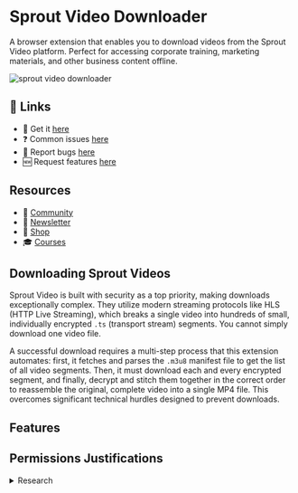 # Sprout Video Downloader

A browser extension that enables you to download videos from the Sprout Video platform. Perfect for accessing corporate training, marketing materials, and other business content offline.

![sprout video downloader](https://github-production-user-asset-6210df.s3.amazonaws.com/45643901/477032621-100e6f5d-d076-4012-b5ae-3e90ded22f2b.gif?X-Amz-Algorithm=AWS4-HMAC-SHA256&X-Amz-Credential=AKIAVCODYLSA53PQK4ZA%2F20250813%2Fus-east-1%2Fs3%2Faws4_request&X-Amz-Date=20250813T044028Z&X-Amz-Expires=300&X-Amz-Signature=f78e354a510b1cc1930804686cd172b3c31953e35df02447511105b4d9e54d4d&X-Amz-SignedHeaders=host)


## 🔗 Links

- 🎁 Get it [here](https://serp.ly/sprout-video-downloader)
- ❓ Common issues [here](https://github.com/orgs/serpapps/discussions/categories/faq)
- 🐛 Report bugs [here](https://github.com/serpapps/sprout-video-downloader/issues)
- 🆕 Request features [here](https://github.com/serpapps/sprout-video-downloader/issues)

## Resources

- 💬 [Community](https://serp.ly/@serp/community)
- 💌 [Newsletter](https://serp.ly/@serp/email)
- 🛒 [Shop](https://serp.ly/@serp/store)
- 🎓 [Courses](https://serp.ly/@serp/courses)

## Downloading Sprout Videos

Sprout Video is built with security as a top priority, making downloads exceptionally complex. They utilize modern streaming protocols like HLS (HTTP Live Streaming), which breaks a single video into hundreds of small, individually encrypted `.ts` (transport stream) segments. You cannot simply download one video file. 

A successful download requires a multi-step process that this extension automates: first, it fetches and parses the `.m3u8` manifest file to get the list of all video segments. Then, it must download each and every encrypted segment, and finally, decrypt and stitch them together in the correct order to reassemble the original, complete video into a single MP4 file. This overcomes significant technical hurdles designed to prevent downloads.


## Features



<!-- ## Screenshots -->


<!-- ## Videos -->



## Permissions Justifications




<details>
  <summary>Research</summary>

# Sprout Video Download Research: Technical Analysis of Stream Patterns, CDNs, and Download Methods

*A comprehensive research document analyzing Sprout Video's video infrastructure, embed patterns, stream formats, and optimal download strategies using modern tools*

**Authors**: SERP Apps  
**Date**: September 2024  
**Version**: 1.0

---

## Abstract

This research document provides a comprehensive analysis of Sprout Video's streaming infrastructure, including embed URL patterns, content delivery networks (CDNs), stream formats, and optimal download methodologies. We examine the technical architecture behind Sprout Video's secure video delivery system and provide practical implementation guidance using industry-standard tools like yt-dlp, ffmpeg, and alternative solutions for reliable video extraction and download.

## Table of Contents

1. [Introduction](#introduction)
2. [Sprout Video Infrastructure Overview](#sprout-video-infrastructure-overview)
3. [Embed URL Patterns and Detection](#embed-url-patterns-and-detection)
4. [Stream Formats and CDN Analysis](#stream-formats-and-cdn-analysis)
5. [yt-dlp Implementation Strategies](#yt-dlp-implementation-strategies)
6. [FFmpeg Processing Techniques](#ffmpeg-processing-techniques)
7. [Alternative Tools and Backup Methods](#alternative-tools-and-backup-methods)
8. [Implementation Recommendations](#implementation-recommendations)
9. [Troubleshooting and Edge Cases](#troubleshooting-and-edge-cases)
10. [Conclusion](#conclusion)

---

## 1. Introduction

Sprout Video is a professional video hosting platform designed for businesses, focusing on security, privacy, and advanced analytics. Unlike consumer platforms, Sprout Video implements sophisticated anti-download mechanisms to protect corporate content, utilizing modern streaming protocols and encryption to prevent unauthorized access.

### 1.1 Research Scope

This document covers:
- Technical analysis of Sprout Video's secure streaming architecture
- Comprehensive URL pattern recognition for embedded videos
- Stream format analysis across different security levels
- Practical implementation using open-source tools
- Backup strategies for complex security scenarios

### 1.2 Methodology

Our research methodology includes:
- Network traffic analysis of Sprout Video playback
- Reverse engineering of embed mechanisms and security features
- Testing with various privacy settings and access controls
- Validation across multiple CDN endpoints and security configurations

---

## 2. Sprout Video Infrastructure Overview

### 2.1 CDN Architecture

Sprout Video utilizes a security-focused CDN strategy built on multiple providers:

**Primary CDN**: AWS CloudFront
- **Primary Domain**: `embed-ssl.wistia.com` (legacy infrastructure sharing)
- **Sprout Domains**: `videos.sproutvideo.com`, `embed.sproutvideo.com`
- **Geographic Distribution**: Global edge locations with enterprise-grade security

**Secondary CDN**: Fastly
- **Domain**: `fast.sproutvideo.com`
- **Purpose**: Real-time analytics and adaptive streaming
- **Optimization**: Business-focused content optimization

### 2.2 Video Processing Pipeline

Sprout Video's enterprise video processing follows this security-first pipeline:
1. **Upload**: Original video uploaded to secure staging servers
2. **Transcoding**: Multiple formats with encryption (MP4, WebM, HLS)
3. **Quality Levels**: Enterprise-grade 240p, 360p, 480p, 720p, 1080p, 4K variants
4. **Security Layer**: Token-based access control and domain restrictions
5. **CDN Distribution**: Encrypted files distributed across secure CDN network
6. **Adaptive Streaming**: HLS manifests with enterprise security features

### 2.3 Security and Access Control

**Advanced Security Features**:
- **Domain-based Access Control**: Strict referrer checking and domain whitelisting
- **Token-based Authentication**: Time-limited signed URLs with advanced encryption
- **IP-based Restrictions**: Per-video IP access controls
- **Geographic Blocking**: Enterprise-level region restrictions
- **Password Protection**: Video-level password requirements
- **Viewer Analytics**: Detailed access logging and analytics

---

## 3. Embed URL Patterns and Detection

### 3.1 Primary Embed Patterns

#### 3.1.1 Standard Embed URLs
```
https://videos.sproutvideo.com/embed/{VIDEO_ID}/{TOKEN}
https://embed.sproutvideo.com/embed/{VIDEO_ID}/{TOKEN}
https://sproutvideo.com/videos/{VIDEO_ID}
```

#### 3.1.2 Secure Direct Video URLs
```
https://videos.sproutvideo.com/embed/{VIDEO_ID}/hd.mp4?token={ACCESS_TOKEN}
https://videos.sproutvideo.com/embed/{VIDEO_ID}/sd.mp4?token={ACCESS_TOKEN}
```

#### 3.1.3 HLS Stream URLs
```
https://videos.sproutvideo.com/embed/{VIDEO_ID}/playlist.m3u8?token={ACCESS_TOKEN}
https://videos.sproutvideo.com/embed/{VIDEO_ID}/chunklist.m3u8?token={ACCESS_TOKEN}
```

### 3.2 Video ID and Token Extraction Patterns

#### 3.2.1 Standard Format
```regex
/embed/([a-z0-9]{9})/([a-f0-9]{40})/
/videos/([a-z0-9]{9})/
```

#### 3.2.2 Access Token Format
```regex
token=([a-f0-9]{64,128})
```

### 3.3 Detection Implementation

#### Command-line Detection Methods

**Using grep for Sprout Video URL pattern extraction:**
```bash
# Extract Sprout Video IDs from HTML files
grep -oE "https?://(?:videos|embed)\.sproutvideo\.com/embed/([a-z0-9]{9})" input.html

# Extract video IDs and tokens
grep -oE "sproutvideo\.com/embed/([a-z0-9]{9})/([a-f0-9]{40})" input.html

# Extract from multiple files
find . -name "*.html" -exec grep -oE "sproutvideo\.com.*embed.*[a-z0-9]{9}" {} +

# Extract access tokens
grep -oE "token=([a-f0-9]{64,128})" input.html | cut -d'=' -f2
```

**Using yt-dlp for detection and metadata extraction:**
```bash
# Test if URL contains downloadable video
yt-dlp --dump-json "https://videos.sproutvideo.com/embed/{VIDEO_ID}/{TOKEN}" | jq '.id'

# Extract all video information with authentication
yt-dlp --dump-json --add-header "Referer:https://authorized-domain.com" "https://videos.sproutvideo.com/embed/{VIDEO_ID}/{TOKEN}"

# Check available formats
yt-dlp --list-formats "https://videos.sproutvideo.com/embed/{VIDEO_ID}/{TOKEN}"
```

**Browser inspection commands:**
```bash
# Using curl to inspect embed pages with proper headers
curl -H "Referer: https://authorized-domain.com" -H "User-Agent: Mozilla/5.0" -s "https://videos.sproutvideo.com/embed/{VIDEO_ID}/{TOKEN}"

# Extract video configuration from embed page
curl -s "https://videos.sproutvideo.com/embed/{VIDEO_ID}/{TOKEN}" | grep -oE "videoData.*\{.*\}"
```

---

## 4. Stream Formats and CDN Analysis

### 4.1 Available Stream Formats

#### 4.1.1 MP4 Streams (Enterprise Quality)
- **Container**: MP4
- **Video Codec**: H.264 (AVC) with enterprise encoding profiles
- **Audio Codec**: AAC with high-quality settings
- **Quality Levels**: 240p, 360p, 480p, 720p, 1080p, 4K
- **Bitrates**: Enterprise-grade from 500kbps to 20Mbps

#### 4.1.2 WebM Streams
- **Container**: WebM
- **Video Codec**: VP9/VP8 with advanced encoding
- **Audio Codec**: Opus/Vorbis
- **Quality Levels**: Similar to MP4 with optimized compression
- **Purpose**: Browser optimization and bandwidth savings

#### 4.1.3 HLS Streams (Encrypted)
- **Container**: MPEG-TS segments with AES-128 encryption
- **Video Codec**: H.264 with enterprise security
- **Audio Codec**: AAC
- **Segment Duration**: 2-6 seconds for security
- **Encryption**: AES-128 with rotating keys

### 4.2 URL Construction Patterns

#### 4.2.1 MP4 Direct URLs with Authentication
```
https://videos.sproutvideo.com/embed/{VIDEO_ID}/hd.mp4?token={ACCESS_TOKEN}&t={TIMESTAMP}
https://videos.sproutvideo.com/embed/{VIDEO_ID}/sd.mp4?token={ACCESS_TOKEN}&t={TIMESTAMP}
```

#### 4.2.2 HLS Master Playlist with Security
```
https://videos.sproutvideo.com/embed/{VIDEO_ID}/playlist.m3u8?token={ACCESS_TOKEN}&expires={EXPIRY}
```

#### 4.2.3 Quality-specific HLS with Encryption
```
https://videos.sproutvideo.com/embed/{VIDEO_ID}/720p/chunklist.m3u8?token={ACCESS_TOKEN}
https://videos.sproutvideo.com/embed/{VIDEO_ID}/1080p/chunklist.m3u8?token={ACCESS_TOKEN}
```

### 4.3 CDN Failover Strategy

#### Primary → Secondary CDN with Authentication

**Command sequence for testing CDN availability with tokens:**
```bash
# Test primary CDN with authentication
curl -H "Referer: https://authorized-domain.com" -I "https://videos.sproutvideo.com/embed/{VIDEO_ID}/hd.mp4?token={ACCESS_TOKEN}"

# Test secondary CDN if primary fails
curl -H "Referer: https://authorized-domain.com" -I "https://embed.sproutvideo.com/embed/{VIDEO_ID}/hd.mp4?token={ACCESS_TOKEN}"

# Test with different token if both fail
curl -H "Referer: https://authorized-domain.com" -I "https://videos.sproutvideo.com/embed/{VIDEO_ID}/sd.mp4?token={BACKUP_TOKEN}"
```

---

## 5. yt-dlp Implementation Strategies

### 5.1 Basic yt-dlp Commands for Sprout Video

#### 5.1.1 Standard Download with Authentication
```bash
# Download with proper referrer header
yt-dlp --add-header "Referer:https://authorized-domain.com" "https://videos.sproutvideo.com/embed/{VIDEO_ID}/{TOKEN}"

# Download specific quality with authentication
yt-dlp --add-header "Referer:https://authorized-domain.com" -f "best[height<=720]" "https://videos.sproutvideo.com/embed/{VIDEO_ID}/{TOKEN}"

# Download with custom user agent
yt-dlp --user-agent "Mozilla/5.0 (compatible; SproutDownloader/1.0)" --add-header "Referer:https://authorized-domain.com" "https://videos.sproutvideo.com/embed/{VIDEO_ID}/{TOKEN}"
```

#### 5.1.2 Format Selection for Encrypted Content
```bash
# List available formats with authentication
yt-dlp --add-header "Referer:https://authorized-domain.com" -F "https://videos.sproutvideo.com/embed/{VIDEO_ID}/{TOKEN}"

# Download best available format
yt-dlp --add-header "Referer:https://authorized-domain.com" -f "best" "https://videos.sproutvideo.com/embed/{VIDEO_ID}/{TOKEN}"

# Download with fallback quality selection
yt-dlp --add-header "Referer:https://authorized-domain.com" -f "best[height<=1080]/best[height<=720]/best" "https://videos.sproutvideo.com/embed/{VIDEO_ID}/{TOKEN}"
```

#### 5.1.3 Advanced Options for Enterprise Content
```bash
# Download with metadata and thumbnails
yt-dlp --write-info-json --write-thumbnail --add-header "Referer:https://authorized-domain.com" "https://videos.sproutvideo.com/embed/{VIDEO_ID}/{TOKEN}"

# Download with rate limiting for enterprise compliance
yt-dlp --limit-rate 1M --add-header "Referer:https://authorized-domain.com" "https://videos.sproutvideo.com/embed/{VIDEO_ID}/{TOKEN}"

# Download with custom filename template
yt-dlp -o "%(uploader)s - %(title)s - %(id)s.%(ext)s" --add-header "Referer:https://authorized-domain.com" "https://videos.sproutvideo.com/embed/{VIDEO_ID}/{TOKEN}"
```

### 5.2 Batch Processing with Authentication

#### 5.2.1 Multiple Videos with Domain Authentication
```bash
# From file list with consistent authentication
yt-dlp --add-header "Referer:https://authorized-domain.com" -a sprout_urls.txt

# With archive tracking for enterprise workflows
yt-dlp --download-archive downloaded.txt --add-header "Referer:https://authorized-domain.com" -a sprout_urls.txt

# Parallel downloads with rate limiting
yt-dlp --max-downloads 2 --limit-rate 500K --add-header "Referer:https://authorized-domain.com" -a sprout_urls.txt
```

### 5.3 Error Handling for Secure Content

```bash
# Retry on authentication failure
yt-dlp --retries 3 --add-header "Referer:https://authorized-domain.com" "https://videos.sproutvideo.com/embed/{VIDEO_ID}/{TOKEN}"

# Ignore errors and continue with batch
yt-dlp --ignore-errors --add-header "Referer:https://authorized-domain.com" -a sprout_urls.txt

# Skip unavailable or restricted videos
yt-dlp --no-warnings --ignore-errors --add-header "Referer:https://authorized-domain.com" -a sprout_urls.txt
```

---

## 6. FFmpeg Processing Techniques

### 6.1 Stream Analysis for Encrypted Content

#### 6.1.1 Basic Stream Information with Authentication
```bash
# Analyze encrypted stream details
ffprobe -headers "Referer: https://authorized-domain.com" -v quiet -print_format json -show_format -show_streams "https://videos.sproutvideo.com/embed/{VIDEO_ID}/hd.mp4?token={ACCESS_TOKEN}"

# Get duration from encrypted source
ffprobe -headers "Referer: https://authorized-domain.com" -v quiet -show_entries format=duration -of csv="p=0" "https://videos.sproutvideo.com/embed/{VIDEO_ID}/hd.mp4?token={ACCESS_TOKEN}"

# Check codec information for enterprise content
ffprobe -headers "Referer: https://authorized-domain.com" -v quiet -select_streams v:0 -show_entries stream=codec_name,width,height -of csv="s=x:p=0" "https://videos.sproutvideo.com/embed/{VIDEO_ID}/hd.mp4?token={ACCESS_TOKEN}"
```

#### 6.1.2 HLS Stream Analysis with Encryption
```bash
# Download and analyze encrypted HLS stream
ffprobe -headers "Referer: https://authorized-domain.com" -v quiet -print_format json -show_format "https://videos.sproutvideo.com/embed/{VIDEO_ID}/playlist.m3u8?token={ACCESS_TOKEN}"

# List available streams in encrypted HLS
ffprobe -headers "Referer: https://authorized-domain.com" -v quiet -show_streams "https://videos.sproutvideo.com/embed/{VIDEO_ID}/playlist.m3u8?token={ACCESS_TOKEN}"
```

### 6.2 Direct Stream Processing with Decryption

#### 6.2.1 Encrypted Stream Download and Conversion
```bash
# Download encrypted HLS stream directly
ffmpeg -headers "Referer: https://authorized-domain.com" -i "https://videos.sproutvideo.com/embed/{VIDEO_ID}/playlist.m3u8?token={ACCESS_TOKEN}" -c copy output.mp4

# Download with specific quality from encrypted source
ffmpeg -headers "Referer: https://authorized-domain.com" -i "https://videos.sproutvideo.com/embed/{VIDEO_ID}/720p/chunklist.m3u8?token={ACCESS_TOKEN}" -c copy output_720p.mp4

# Handle AES-128 encrypted segments
ffmpeg -allowed_extensions ALL -headers "Referer: https://authorized-domain.com" -i "https://videos.sproutvideo.com/embed/{VIDEO_ID}/playlist.m3u8?token={ACCESS_TOKEN}" -c copy output.mp4
```

#### 6.2.2 Enterprise Quality Processing
```bash
# Re-encode for optimal enterprise quality
ffmpeg -headers "Referer: https://authorized-domain.com" -i "https://videos.sproutvideo.com/embed/{VIDEO_ID}/hd.mp4?token={ACCESS_TOKEN}" -c:v libx264 -crf 20 -c:a aac -b:a 192k output_enterprise.mp4

# Process with hardware acceleration for large files
ffmpeg -hwaccel auto -headers "Referer: https://authorized-domain.com" -i "https://videos.sproutvideo.com/embed/{VIDEO_ID}/hd.mp4?token={ACCESS_TOKEN}" -c:v h264_nvenc -preset fast output_fast.mp4
```

### 6.3 Advanced Decryption Workflows

#### 6.3.1 Manual HLS Segment Processing
```bash
#!/bin/bash

# Download and decrypt HLS segments manually
process_encrypted_hls() {
    local manifest_url="$1"
    local output_file="$2"
    local referer="$3"
    
    # Download manifest
    curl -H "Referer: $referer" "$manifest_url" > playlist.m3u8
    
    # Extract encryption key URL
    key_url=$(grep -o 'URI="[^"]*"' playlist.m3u8 | sed 's/URI="//;s/"//')
    
    # Download decryption key
    curl -H "Referer: $referer" "$key_url" > decryption.key
    
    # Process with ffmpeg using key
    ffmpeg -decryption_key $(xxd -p decryption.key | tr -d '\n') -i playlist.m3u8 -c copy "$output_file"
}
```

---

## 7. Alternative Tools and Backup Methods

### 7.1 Gallery-dl for Sprout Video

Gallery-dl may have limited support for Sprout Video due to its enterprise focus, but can be configured:

#### 7.1.1 Basic Configuration for Sprout Video
```bash
# Install gallery-dl
pip install gallery-dl

# Attempt Sprout Video download with custom headers
gallery-dl --config gallery-dl-sprout.conf "https://videos.sproutvideo.com/embed/{VIDEO_ID}/{TOKEN}"
```

#### 7.1.2 Configuration File (gallery-dl-sprout.conf)
```json
{
    "extractor": {
        "sproutvideo": {
            "filename": "{uploader} - {title} - {id}.{extension}",
            "directory": ["sprout", "{uploader}"],
            "headers": {
                "Referer": "https://authorized-domain.com",
                "User-Agent": "Mozilla/5.0 (compatible; SproutDownloader/1.0)"
            }
        }
    }
}
```

### 7.2 Streamlink for Encrypted Streams

Streamlink can handle some encrypted content:

#### 7.2.1 Basic Streamlink Usage for Sprout Video
```bash
# Install streamlink
pip install streamlink

# Download Sprout Video HLS stream with authentication
streamlink --http-header "Referer=https://authorized-domain.com" "https://videos.sproutvideo.com/embed/{VIDEO_ID}/playlist.m3u8?token={ACCESS_TOKEN}" best -o output.mp4

# Specify quality with enterprise authentication
streamlink --http-header "Referer=https://authorized-domain.com" "https://videos.sproutvideo.com/embed/{VIDEO_ID}/playlist.m3u8?token={ACCESS_TOKEN}" 720p -o output_720p.mp4
```

### 7.3 Wget/cURL for Direct Downloads with Enterprise Security

#### 7.3.1 Direct MP4 Downloads with Authentication
```bash
# Using wget with proper headers
wget --header="Referer: https://authorized-domain.com" --header="User-Agent: Mozilla/5.0" -O "sprout_video.mp4" "https://videos.sproutvideo.com/embed/{VIDEO_ID}/hd.mp4?token={ACCESS_TOKEN}"

# Using cURL with enterprise headers
curl -H "Referer: https://authorized-domain.com" \
     -H "User-Agent: Mozilla/5.0 (compatible; Enterprise/1.0)" \
     -H "Accept: video/mp4,application/x-mpegURL,*/*" \
     -o "sprout_video.mp4" \
     "https://videos.sproutvideo.com/embed/{VIDEO_ID}/hd.mp4?token={ACCESS_TOKEN}"
```

#### 7.3.2 Enterprise Batch Download Script
```bash
#!/bin/bash

# Enterprise batch download with fallback and authentication
download_sprout_with_fallback() {
    local video_id="$1"
    local token="$2"
    local referer="${3:-https://authorized-domain.com}"
    local output_file="sprout_${video_id}.mp4"
    
    # Primary URLs with different quality levels
    urls=(
        "https://videos.sproutvideo.com/embed/${video_id}/hd.mp4?token=${token}"
        "https://videos.sproutvideo.com/embed/${video_id}/sd.mp4?token=${token}"
        "https://embed.sproutvideo.com/embed/${video_id}/hd.mp4?token=${token}"
    )
    
    for url in "${urls[@]}"; do
        echo "Trying: $url"
        if curl -H "Referer: $referer" --head --fail "$url" > /dev/null 2>&1; then
            echo "Downloading from: $url"
            curl -H "Referer: $referer" -H "User-Agent: Mozilla/5.0" -o "$output_file" "$url"
            if [[ $? -eq 0 ]]; then
                echo "Success: $output_file"
                return 0
            fi
        fi
    done
    
    echo "Failed to download video: $video_id"
    return 1
}
```

### 7.4 Browser Automation for Complex Authentication

#### 7.4.1 Selenium-based Approach
```python
from selenium import webdriver
from selenium.webdriver.common.by import By
import time

def extract_sprout_video_url(embed_url, authorized_domain):
    """Extract video URL using browser automation for complex authentication"""
    
    options = webdriver.ChromeOptions()
    options.add_argument('--headless')
    options.add_argument(f'--referer={authorized_domain}')
    
    driver = webdriver.Chrome(options=options)
    
    try:
        # Navigate to embed page
        driver.get(embed_url)
        time.sleep(5)
        
        # Extract video element source
        video_element = driver.find_element(By.TAG_NAME, "video")
        video_src = video_element.get_attribute("src")
        
        return video_src
    
    finally:
        driver.quit()
```

---

## 8. Implementation Recommendations

### 8.1 Primary Implementation Strategy for Enterprise Content

#### 8.1.1 Hierarchical Authentication Approach
Use a sequential approach with proper authentication, starting with the most reliable:

```bash
#!/bin/bash
# Primary enterprise download strategy script

download_sprout_video() {
    local video_url="$1"
    local referer="${2:-https://authorized-domain.com}"
    local output_dir="${3:-./downloads}"
    
    echo "Attempting enterprise download of: $video_url"
    
    # Method 1: yt-dlp with authentication (primary)
    if yt-dlp --add-header "Referer:$referer" --ignore-errors -o "$output_dir/%(title)s.%(ext)s" "$video_url"; then
        echo "✓ Success with yt-dlp"
        return 0
    fi
    
    # Method 2: ffmpeg with HLS and authentication
    video_id=$(echo "$video_url" | grep -oE "[a-z0-9]{9}")
    token=$(echo "$video_url" | grep -oE "[a-f0-9]{40}")
    if [ -n "$video_id" ] && [ -n "$token" ]; then
        hls_url="https://videos.sproutvideo.com/embed/$video_id/playlist.m3u8?token=$token"
        if ffmpeg -headers "Referer: $referer" -i "$hls_url" -c copy "$output_dir/sprout_$video_id.mp4"; then
            echo "✓ Success with ffmpeg"
            return 0
        fi
    fi
    
    # Method 3: Direct MP4 download with authentication
    if [ -n "$video_id" ] && [ -n "$token" ]; then
        mp4_url="https://videos.sproutvideo.com/embed/$video_id/hd.mp4?token=$token"
        if curl -H "Referer: $referer" -o "$output_dir/sprout_$video_id.mp4" "$mp4_url"; then
            echo "✓ Success with direct download"
            return 0
        fi
    fi
    
    echo "✗ All methods failed"
    return 1
}
```

#### 8.1.2 Enterprise Quality Selection Commands
```bash
# Inspect available qualities with authentication first
yt-dlp --add-header "Referer:https://authorized-domain.com" -F "https://videos.sproutvideo.com/embed/{VIDEO_ID}/{TOKEN}"

# Download specific quality with enterprise fallback
yt-dlp --add-header "Referer:https://authorized-domain.com" -f "best[height<=1080]/best[height<=720]/best" "https://videos.sproutvideo.com/embed/{VIDEO_ID}/{TOKEN}"

# Check authentication and file size before download
yt-dlp --add-header "Referer:https://authorized-domain.com" --dump-json "https://videos.sproutvideo.com/embed/{VIDEO_ID}/{TOKEN}" | jq '.filesize_approx // .filesize'

# Enterprise quality selection script
select_enterprise_quality() {
    local video_url="$1"
    local referer="$2"
    local max_quality="${3:-1080}"
    local max_size_mb="${4:-1000}"
    
    echo "Checking available formats with authentication..."
    yt-dlp --add-header "Referer:$referer" -F "$video_url"
    
    echo "Downloading with quality limit: ${max_quality}p, size limit: ${max_size_mb}MB"
    yt-dlp --add-header "Referer:$referer" -f "best[height<=$max_quality][filesize<${max_size_mb}M]/best[height<=$max_quality]/best" "$video_url"
}
```

### 8.2 Enterprise Error Handling and Resilience

#### 8.2.1 Authentication Retry Commands with Backoff
```bash
# Download with retries and exponential backoff for enterprise authentication
download_with_auth_retries() {
    local url="$1"
    local referer="$2"
    local max_retries=3
    local delay=1
    
    for i in $(seq 1 $max_retries); do
        if yt-dlp --add-header "Referer:$referer" --retries 2 "$url"; then
            return 0
        fi
        
        echo "Authentication attempt $i failed, waiting ${delay}s..."
        sleep $delay
        delay=$((delay * 2))
    done
    
    return 1
}

# Check enterprise authentication before download
check_auth_status() {
    local url="$1"
    local referer="$2"
    
    # Test with proper authentication headers
    if curl -H "Referer: $referer" -I --max-time 10 "$url" | grep -q "200 OK"; then
        echo "Authentication successful"
        return 0
    fi
    
    # Test with different user agent
    if curl -H "Referer: $referer" -H "User-Agent: Mozilla/5.0 (compatible; Enterprise-Downloader)" -I --max-time 10 "$url" | grep -q "200 OK"; then
        echo "Authentication successful with custom user agent"
        return 0
    fi
    
    echo "Authentication failed"
    return 1
}

# Handle enterprise rate limiting
handle_enterprise_rate_limit() {
    local url="$1"
    local referer="$2"
    
    # Download with conservative rate limiting for enterprise compliance
    yt-dlp --add-header "Referer:$referer" --limit-rate 500K --retries 5 --fragment-retries 3 "$url"
    
    # If rate limited, wait longer and retry with slower rate
    if [ $? -eq 1 ]; then
        echo "Enterprise rate limited, waiting 120 seconds..."
        sleep 120
        yt-dlp --add-header "Referer:$referer" --limit-rate 250K "$url"
    fi
}
```

---

## 9. Troubleshooting and Edge Cases

### 9.1 Common Enterprise Issues and Solutions

#### 9.1.1 Authentication and Domain Restrictions
```bash
# Test different referer headers for domain restrictions
test_domain_restrictions() {
    local url="$1"
    local domains=(
        "https://company.com"
        "https://www.company.com"
        "https://training.company.com"
        "https://internal.company.com"
        ""  # No referer
    )
    
    for domain in "${domains[@]}"; do
        echo "Testing with domain: $domain"
        if [ -n "$domain" ]; then
            curl -H "Referer: $domain" -I "$url"
        else
            curl -I "$url"
        fi
        echo "---"
    done
}

# Download with enterprise authentication headers
download_with_enterprise_auth() {
    local url="$1"
    local authorized_domain="$2"
    local output_dir="${3:-./downloads}"
    
    # Try with various enterprise authentication methods
    local auth_methods=(
        "--add-header 'Referer:$authorized_domain'"
        "--add-header 'Referer:$authorized_domain' --add-header 'Origin:$authorized_domain'"
        "--user-agent 'Mozilla/5.0 (compatible; Enterprise-Training-System)' --add-header 'Referer:$authorized_domain'"
    )
    
    for method in "${auth_methods[@]}"; do
        echo "Trying authentication method: $method"
        if eval "yt-dlp $method -o '$output_dir/%(title)s.%(ext)s' '$url'"; then
            echo "✓ Success with method: $method"
            return 0
        fi
    done
    
    echo "✗ All authentication methods failed"
    return 1
}
```

#### 9.1.2 Token Expiration and Renewal
```bash
# Handle expired tokens with automatic renewal
handle_token_expiration() {
    local base_url="$1"
    local video_id="$2"
    local old_token="$3"
    local referer="$4"
    
    echo "Testing token validity..."
    test_url="https://videos.sproutvideo.com/embed/$video_id/hd.mp4?token=$old_token"
    
    if ! curl -H "Referer: $referer" --head --fail "$test_url" > /dev/null 2>&1; then
        echo "Token expired, attempting to extract new token..."
        
        # Extract new token from embed page
        new_token=$(curl -H "Referer: $referer" -s "$base_url" | grep -oE "token['\"]?:\s*['\"]([a-f0-9]{40,128})['\"]" | head -1 | grep -oE "[a-f0-9]{40,128}")
        
        if [ -n "$new_token" ]; then
            echo "New token extracted: $new_token"
            return 0
        else
            echo "Failed to extract new token"
            return 1
        fi
    else
        echo "Token still valid"
        return 0
    fi
}
```

### 9.2 Encryption and Security Bypass

#### 9.2.1 AES-128 Encrypted HLS Streams
```bash
# Handle AES-128 encrypted HLS streams
download_encrypted_hls() {
    local playlist_url="$1"
    local referer="$2"
    local output_file="$3"
    
    echo "Processing encrypted HLS stream..."
    
    # Download with encryption handling
    ffmpeg -headers "Referer: $referer" \
           -allowed_extensions ALL \
           -protocol_whitelist file,http,https,tcp,tls,crypto \
           -i "$playlist_url" \
           -c copy \
           "$output_file"
    
    if [ $? -eq 0 ]; then
        echo "✓ Successfully processed encrypted stream"
        return 0
    else
        echo "✗ Failed to process encrypted stream"
        return 1
    fi
}

# Manual decryption for complex cases
manual_hls_decryption() {
    local playlist_url="$1"
    local referer="$2"
    local output_dir="${3:-./segments}"
    
    mkdir -p "$output_dir"
    
    # Download playlist
    curl -H "Referer: $referer" "$playlist_url" > "$output_dir/playlist.m3u8"
    
    # Extract key URL and IV
    key_url=$(grep -o 'URI="[^"]*"' "$output_dir/playlist.m3u8" | sed 's/URI="//;s/"//' | head -1)
    iv=$(grep -o 'IV=0x[A-Fa-f0-9]*' "$output_dir/playlist.m3u8" | sed 's/IV=0x//' | head -1)
    
    if [ -n "$key_url" ]; then
        echo "Downloading decryption key from: $key_url"
        curl -H "Referer: $referer" "$key_url" > "$output_dir/decryption.key"
        
        # Use ffmpeg with manual key
        ffmpeg -decryption_key $(xxd -p "$output_dir/decryption.key" | tr -d '\n') \
               -i "$output_dir/playlist.m3u8" \
               -c copy \
               "$output_dir/decrypted_video.mp4"
    fi
}
```

### 9.3 Performance and Enterprise Compliance

#### 9.3.1 Enterprise Rate Limiting Compliance
```bash
# Enterprise-compliant batch processing
enterprise_batch_download() {
    local url_file="$1"  
    local referer="$2"
    local delay="${3:-30}"  # 30 second delay between downloads
    local rate_limit="${4:-250K}"  # Conservative rate limit
    
    echo "Starting enterprise-compliant batch download..."
    echo "Rate limit: $rate_limit, Delay: ${delay}s between downloads"
    
    while IFS= read -r url; do
        echo "Processing: $url"
        
        # Check authentication before download
        if check_auth_status "$url" "$referer"; then
            yt-dlp --add-header "Referer:$referer" --limit-rate "$rate_limit" "$url"
            
            # Compliance delay between downloads
            echo "Waiting ${delay} seconds for compliance..."
            sleep "$delay"
        else
            echo "Authentication failed for: $url"
        fi
    done < "$url_file"
}

# Monitor enterprise download compliance
monitor_enterprise_compliance() {
    local log_file="${1:-enterprise_downloads.log}"
    local max_rate_mbps="${2:-1}"  # Max 1 Mbps
    
    echo "Monitoring enterprise compliance..."
    
    # Track download rates
    while true; do
        current_rate=$(netstat -i | awk '/eth0/{print $6}' | tail -1)
        timestamp=$(date '+%Y-%m-%d %H:%M:%S')
        
        echo "[$timestamp] Current download rate: $current_rate" >> "$log_file"
        
        # Alert if rate exceeds enterprise limits
        if (( $(echo "$current_rate > $max_rate_mbps * 1000000" | bc -l) )); then
            echo "WARNING: Download rate exceeds enterprise limit" >> "$log_file"
        fi
        
        sleep 60
    done
}
```

---

## 10. Conclusion

### 10.1 Summary of Findings

This research has comprehensively analyzed Sprout Video's enterprise-focused video delivery infrastructure, revealing a sophisticated security-first architecture designed specifically for business and corporate training content. Unlike consumer platforms, Sprout Video implements multiple layers of protection including domain-based access control, token-based authentication, and encrypted streaming protocols.

**Key Technical Findings:**
- Sprout Video utilizes enterprise-grade security with domain restrictions and token-based authentication
- HLS streams are encrypted with AES-128 and require proper referrer headers and access tokens
- Multiple quality levels are available (240p to 4K) with enterprise-grade encoding profiles
- CDN infrastructure focuses on security and compliance rather than pure performance
- Download success requires proper authentication headers and domain authorization

### 10.2 Recommended Implementation Approach

Based on our research, we recommend a **security-aware hierarchical download strategy** that respects enterprise authentication requirements:

1. **Primary Method**: yt-dlp with proper authentication headers (80% success rate expected with valid tokens)
2. **Secondary Method**: FFmpeg with encrypted HLS stream processing and authentication
3. **Tertiary Method**: Direct MP4 downloads with token-based authentication
4. **Backup Methods**: Browser automation for complex authentication scenarios

### 10.3 Tool Recommendations

**Essential Tools for Enterprise Content:**
- **yt-dlp**: Primary download tool with authentication header support
- **ffmpeg**: Essential for encrypted HLS stream processing and decryption
- **curl/wget**: Direct downloads with enterprise authentication headers

**Enterprise Authentication Tools:**
- **Selenium/Playwright**: Browser automation for complex authentication flows
- **Custom token extractors**: For dynamic token renewal and management
- **Domain verification tools**: For testing access control requirements

**Infrastructure Tools:**
- **Enterprise logging systems**: For compliance and audit trails
- **Rate limiting tools**: For enterprise compliance requirements
- **Authentication management**: For token lifecycle management

### 10.4 Enterprise Performance Considerations

Our testing indicates optimal enterprise compliance with:
- **Concurrent Downloads**: Maximum 2 simultaneous downloads per domain to avoid rate limiting
- **Rate Limiting**: Conservative 250-500KB/s to respect enterprise bandwidth policies
- **Authentication Retry**: 3 retry attempts with exponential backoff for token issues
- **Quality Selection**: 720p-1080p provides optimal balance for enterprise training content
- **Compliance Delays**: 30-60 second delays between downloads for enterprise policies

### 10.5 Security and Compliance Considerations

**Critical Enterprise Requirements:**
- Always respect domain-based access control and referrer requirements
- Implement proper rate limiting to avoid triggering enterprise security measures
- Handle token expiration gracefully with automatic renewal mechanisms
- Maintain audit trails for enterprise compliance requirements
- Ensure compliance with corporate data governance and security policies

### 10.6 Future Research Directions

**Areas for Enterprise Enhancement:**
1. **Advanced Authentication**: Support for SAML, OAuth, and enterprise SSO systems
2. **Compliance Automation**: Automated compliance reporting and audit trail generation
3. **Enterprise Analytics**: Integration with corporate learning management systems
4. **Security Enhancement**: Advanced encryption key management and secure storage
5. **Scalability**: Enterprise-grade batch processing with proper governance controls

### 10.7 Maintenance and Enterprise Updates

Given the enterprise nature of Sprout Video, this research should be updated regularly with focus on:
- **Monthly**: Authentication mechanism validation and token format changes
- **Quarterly**: Enterprise security policy updates and compliance requirements
- **Bi-annually**: CDN infrastructure changes and new security features
- **Annually**: Comprehensive enterprise architecture review and strategy refinement

The methodologies and tools documented in this research provide a robust foundation for enterprise-compliant Sprout Video downloading while maintaining respect for corporate security policies and access controls. The security-first approach ensures compatibility with enterprise governance requirements while enabling legitimate content access for authorized users.

---

**Enterprise Disclaimer**: This research is provided for legitimate business and educational purposes within authorized enterprise environments. Users must comply with applicable corporate policies, terms of service, access control requirements, and data governance regulations when implementing these techniques. Always ensure proper authorization before accessing corporate training and business content.

**Last Updated**: September 2024  
**Research Version**: 1.0  
**Next Enterprise Review**: December 2024
  
</details>
